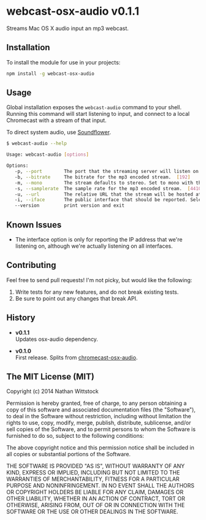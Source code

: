 # webcast-osx-audio v0.1.1

Streams Mac OS X audio input an mp3 webcast.

## Installation

To install the module for use in your projects:

```bash
npm install -g webcast-osx-audio
```

## Usage

Global installation exposes the `webcast-audio` command to your shell. Running this command will start listening to input, and connect to a local Chromecast with a stream of that input.

To direct system audio, use [Soundflower](http://rogueamoeba.com/freebies/soundflower/).

```bash
$ webcast-audio --help

Usage: webcast-audio [options]

Options:
   -p, --port        The port that the streaming server will listen on.  [3000]
   -b, --bitrate     The bitrate for the mp3 encoded stream.  [192]
   -m, --mono        The stream defaults to stereo. Set to mono with this flag.
   -s, --samplerate  The sample rate for the mp3 encoded stream.  [44100]
   -u, --url         The relative URL that the stream will be hosted at.  [stream.mp3]
   -i, --iface       The public interface that should be reported. Selects the first interface by default.
   --version         print version and exit
```

## Known Issues

- The interface option is only for reporting the IP address that we're listening on, although we're actually listening on all interfaces.

## Contributing

Feel free to send pull requests! I'm not picky, but would like the following:

1. Write tests for any new features, and do not break existing tests.
2. Be sure to point out any changes that break API.

## History

- **v0.1.1**  
Updates osx-audio dependency.

- **v0.1.0**  
First release. Splits from [chromecast-osx-audio](https://github.com/fardog/node-chromecast-osx-audio).

## The MIT License (MIT)

Copyright (c) 2014 Nathan Wittstock

Permission is hereby granted, free of charge, to any person obtaining a copy of
this software and associated documentation files (the "Software"), to deal in
the Software without restriction, including without limitation the rights to
use, copy, modify, merge, publish, distribute, sublicense, and/or sell copies of
the Software, and to permit persons to whom the Software is furnished to do so,
subject to the following conditions:

The above copyright notice and this permission notice shall be included in all
copies or substantial portions of the Software.

THE SOFTWARE IS PROVIDED "AS IS", WITHOUT WARRANTY OF ANY KIND, EXPRESS OR
IMPLIED, INCLUDING BUT NOT LIMITED TO THE WARRANTIES OF MERCHANTABILITY, FITNESS
FOR A PARTICULAR PURPOSE AND NONINFRINGEMENT. IN NO EVENT SHALL THE AUTHORS OR
COPYRIGHT HOLDERS BE LIABLE FOR ANY CLAIM, DAMAGES OR OTHER LIABILITY, WHETHER
IN AN ACTION OF CONTRACT, TORT OR OTHERWISE, ARISING FROM, OUT OF OR IN
CONNECTION WITH THE SOFTWARE OR THE USE OR OTHER DEALINGS IN THE SOFTWARE.
